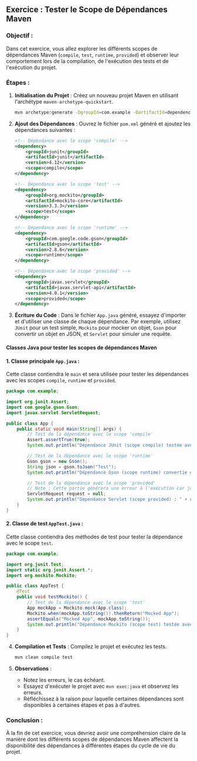 ## Exercice : Tester le Scope de Dépendances Maven

### Objectif :
Dans cet exercice, vous allez explorer les différents scopes de dépendances Maven (`compile`, `test`, `runtime`, `provided`) et observer leur comportement lors de la compilation, de l'exécution des tests et de l'exécution du projet.

### Étapes :

1. **Initialisation du Projet** :
   Créez un nouveau projet Maven en utilisant l'archétype `maven-archetype-quickstart`.

   ```bash
   mvn archetype:generate -DgroupId=com.example -DartifactId=dependency-scope-test -DarchetypeArtifactId=maven-archetype-quickstart -DinteractiveMode=false
   ```

2. **Ajout des Dépendances** :
   Ouvrez le fichier `pom.xml` généré et ajoutez les dépendances suivantes :

   ```xml
   <!-- Dépendance avec le scope 'compile' -->
   <dependency>
       <groupId>junit</groupId>
       <artifactId>junit</artifactId>
       <version>4.12</version>
       <scope>compile</scope>
   </dependency>

   <!-- Dépendance avec le scope 'test' -->
   <dependency>
       <groupId>org.mockito</groupId>
       <artifactId>mockito-core</artifactId>
       <version>3.3.3</version>
       <scope>test</scope>
   </dependency>

   <!-- Dépendance avec le scope 'runtime' -->
   <dependency>
       <groupId>com.google.code.gson</groupId>
       <artifactId>gson</artifactId>
       <version>2.8.6</version>
       <scope>runtime</scope>
   </dependency>

   <!-- Dépendance avec le scope 'provided' -->
   <dependency>
       <groupId>javax.servlet</groupId>
       <artifactId>javax.servlet-api</artifactId>
       <version>4.0.1</version>
       <scope>provided</scope>
   </dependency>
   ```

3. **Écriture du Code** :
   Dans le fichier `App.java` généré, essayez d'importer et d'utiliser une classe de chaque dépendance. Par exemple, utilisez `JUnit` pour un test simple, `Mockito` pour mocker un objet, `Gson` pour convertir un objet en JSON, et `Servlet` pour simuler une requête.
#### Classes Java pour tester les scopes de dépendances Maven

#### 1. Classe principale `App.java` :

Cette classe contiendra le `main` et sera utilisée pour tester les dépendances avec les scopes `compile`, `runtime` et `provided`.

```java
package com.example;

import org.junit.Assert;
import com.google.gson.Gson;
import javax.servlet.ServletRequest;

public class App {
    public static void main(String[] args) {
        // Test de la dépendance avec le scope 'compile'
        Assert.assertTrue(true);
        System.out.println("Dépendance JUnit (scope compile) testée avec succès.");

        // Test de la dépendance avec le scope 'runtime'
        Gson gson = new Gson();
        String json = gson.toJson("Test");
        System.out.println("Dépendance Gson (scope runtime) convertie en JSON : " + json);

        // Test de la dépendance avec le scope 'provided'
        // Note : Cette partie générera une erreur à l'exécution car javax.servlet est seulement fourni et non inclus.
        ServletRequest request = null;
        System.out.println("Dépendance Servlet (scope provided) : " + request);
    }
}
```

#### 2. Classe de test `AppTest.java` :

Cette classe contiendra des méthodes de test pour tester la dépendance avec le scope `test`.

```java
package com.example;

import org.junit.Test;
import static org.junit.Assert.*;
import org.mockito.Mockito;

public class AppTest {
    @Test
    public void testMockito() {
        // Test de la dépendance avec le scope 'test'
        App mockApp = Mockito.mock(App.class);
        Mockito.when(mockApp.toString()).thenReturn("Mocked App");
        assertEquals("Mocked App", mockApp.toString());
        System.out.println("Dépendance Mockito (scope test) testée avec succès.");
    }
}
```


4. **Compilation et Tests** :
   Compilez le projet et exécutez les tests.

   ```bash
   mvn clean compile test
   ```

5. **Observations** :
    - Notez les erreurs, le cas échéant.
    - Essayez d'exécuter le projet avec `mvn exec:java` et observez les erreurs.
    - Réfléchissez à la raison pour laquelle certaines dépendances sont disponibles à certaines étapes et pas à d'autres.

### Conclusion :
À la fin de cet exercice, vous devriez avoir une compréhension claire de la manière dont les différents scopes de dépendances Maven affectent la disponibilité des dépendances à différentes étapes du cycle de vie du projet.
